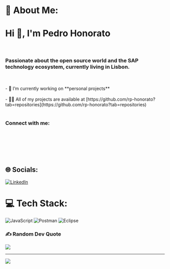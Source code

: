 # 💫 About Me:
<h1 align="left">Hi 👋, I'm Pedro Honorato</h1><br><h3 align="left">Passionate about the open source world and the SAP technology ecosystem, currently living in Lisbon.</h3><br><br>- 🔭 I’m currently working on **personal projects**<br><br>- 👨‍💻 All of my projects are available at [https://github.com/rp-honorato?tab=repositories](https://github.com/rp-honorato?tab=repositories)<br><br><h3 align="left">Connect with me:</h3><br><p align="left"><br></p><br>


## 🌐 Socials:
[![LinkedIn](https://img.shields.io/badge/LinkedIn-%230077B5.svg?logo=linkedin&logoColor=white)](https://linkedin.com/in/https://www.linkedin.com/in/pedro-honorato/) 

# 💻 Tech Stack:
![JavaScript](https://img.shields.io/badge/javascript-%23323330.svg?style=for-the-badge&logo=javascript&logoColor=%23F7DF1E) ![Postman](https://img.shields.io/badge/Postman-FF6C37?style=for-the-badge&logo=postman&logoColor=white) ![Eclipse]([https://img.shields.io/badge/Postman-FF6C37?style=for-the-badge&logo=postman&logoColor=white](https://img.shields.io/badge/Eclipse-2C2255?style=for-the-badge&logo=eclipse&logoColor=white)) 


### ✍️ Random Dev Quote
![](https://quotes-github-readme.vercel.app/api?type=horizontal&theme=radical)

---
[![](https://visitcount.itsvg.in/api?id=rp-honorato&icon=0&color=0)](https://visitcount.itsvg.in)

<!-- Proudly created with GPRM ( https://gprm.itsvg.in ) -->
